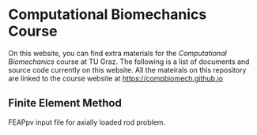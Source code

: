 # Computational Biomechanics Course 

On this website, you can find extra materials for the *Computational Biomechanics* course at TU Graz. The following is a list of documents and source code currently on this website. All the mateirals on this repository are linked to the course website at https://compbiomech.github.io 

## Finite Element Method 
FEAPpv input file for axially loaded rod problem. 

